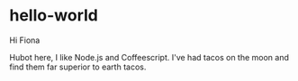 # hello-world

Hi Fiona

Hubot here, I like Node.js and Coffeescript.
I've had tacos on the moon and find them far superior to earth tacos.
